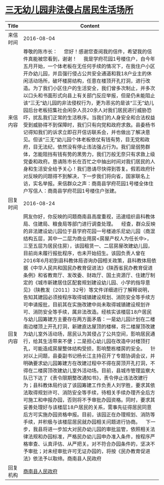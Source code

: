 # <a href="http://www.shangluo.gov.cn/zmhd/ldxxxx.jsp?urltype=leadermail.LeaderMailContentUrl&wbtreeid=1112&leadermailid=3760">三无幼儿园非法侵占居民生活场所</a>
| Title |                                                                                                                                                                                                                                                                                                                                                                                                                                                                      Content                                                                                                                                                                                                                                                                                                                                                                                                                                                                      |
|:-----:|---------------------------------------------------------------------------------------------------------------------------------------------------------------------------------------------------------------------------------------------------------------------------------------------------------------------------------------------------------------------------------------------------------------------------------------------------------------------------------------------------------------------------------------------------------------------------------------------------------------------------------------------------------------------------------------------------------------------------------------------------------------------------------------------------------------------------------------------------------------------------------------------------------------------------------------------------|
| 来信时间  | 2016-08-04                                                                                                                                                                                                                                                                                                                                                                                                                                                                                                                                                                                                                                                                                                                                                                                                                                                                                                                                        |
| 来信内容  | 尊敬的陈市长：     您好！感谢您查阅我的信件，希望我的信件真能被您看到，谢谢！     我是学府花园1号楼住户，自今年五月开始，一个体老板在无任何手续的情况下，在我住户小区开办幼儿园，并且强行侵占公共安全通道和我18户业主的休闲活动场所，破坏楼房结构，任意在楼顶开孔打洞，进行改造。为了我们小区住户的生活安全，我们曾多次制止，并多次以口头和书面形式向县上有关部门反应举报，但是仍未能阻止该“三无”幼儿园的非法侵权行为，更为恶劣的是该“三无”幼儿园后台老板招集社会闲杂人员20余人对我们居民进行威胁恐吓，扰乱我们正常的生活秩序。当我们的人身安全和合法权益受到威胁得不到保障时，我们只有向党和政府求救。县委杨书记得知我们的诉求立即召开信访联系会，并也做出了解决意见。但该“三无”幼儿园个体老板依仗有钱有势，目无党和政府，目无法纪，依然没有停止违法强占行为。我们是弱势群体，怎能阻挡有钱有势的黑势力，我们万般无奈只有求救上级党委和政府。恳请陈市长在百忙之中抽出时间对我们居民的人身和生活安全给予关心！我们恳请尽快得到答复。假若政府针对反映的问题得不到解决，下一步我们将向省，国家联名上访，实名举报。来信群众之声：商南县学府花园1号楼全体住户写信人：商南县学府花园1号楼住户张建。                                                                                                                                                                                                                                                                                                                                                                                        |
| 回复时间  | 2016-08-24                                                                                                                                                                                                                                                                                                                                                                                                                                                                                                                                                                                                                                                                                                                                                                                                                                                                                                                                        |
| 回复内容  | 网友你好，你反映的问题商南县高度重视，迅速组织县科教体局、住建局、粮食局等部门进行调查处理。    经查，群众反映的非法建设幼儿园位于县学府花园一号楼迪乐尼幼儿园（商混结构五层，其中一二层为商业用房<房屋产权人为任长中>，三至五层为居民住房），该园租赁一、二层房屋改建幼儿园，目前尚未履行报批程序，也未开始招生。该园负责人曾在2016年6月初到县科教体局咨询办园相关政策，县科教体局依据《中华人民共和国民办教育促进法》《陕西省民办教育促进条例》和省教育厅、发改委、财政厅、国土资源厅、住建厅制定的《城市新建居住区配套规划建设幼儿园、小学的指导意见》（陕教发〔2011〕32号）等文件详细进行了解释说明，告知其建园必须按程序取得城镇建设规划、消防安全等手续方可申请报批，目前其在实施改建中尚未取得城镇建设规划许可、消防安全等手续，属非法改造。经核实该楼层18户居民与幼儿园筹建方主要存在两方面矛盾：一是幼儿园计划在二楼南边楼顶上开孔打洞，新建直达屋顶的楼梯，将二楼屋顶改建为幼儿室外活动场，居民认为其侵占了公共空间，影响居民通行，给其生活带来不便；二是担心幼儿园在改造中对楼顶打孔，可能造成房屋整体结构受损，影响整栋楼房的安全。    针对以上问题，县委副书记杨长江主持召开了专题协调会议，并明确要求幼儿园筹建方在改建过程中不得在房顶开孔打洞，不得在二楼房顶改建幼儿室外活动场。目前，县城市管理监察大队已下达了《责令限期整改通知书》，责令停止违法改建行为；县科教体局约谈了该园筹建工作负责人刘学胜，要求其依法取得规划许可、消防安全等手续，待相关手续办理齐全后方可施工和申报办园，否则将不予审批办园资格。同时，要求其妥善处理好与该楼层18户居民的关系，需事先征得居民同意后方可实施办园资格申报。目前，该园正在办理规划、消防等手续，并积极与该楼层居民就办园相关问题进行协商。    下一步，我县将进一步加大对民办幼儿园的审批监管，依照相关法律法规和办园标准，严格民办幼儿园申办准入条件，按程序严格审查、认真评估、从严把关。对不符合办园条件的，坚决不予审批；对未经审批许可无证办园的，将按《民办教育促进法》依法予以取缔。商南县人民政府 |
| 回复机构  | <a href="../../categories/agencies/商南县人民政府.md">商南县人民政府</a>                                                                                                                                                                                                                                                                                                                                                                                                                                                                                                                                                                                                                                                                                                                                                                                                                                                                                          |